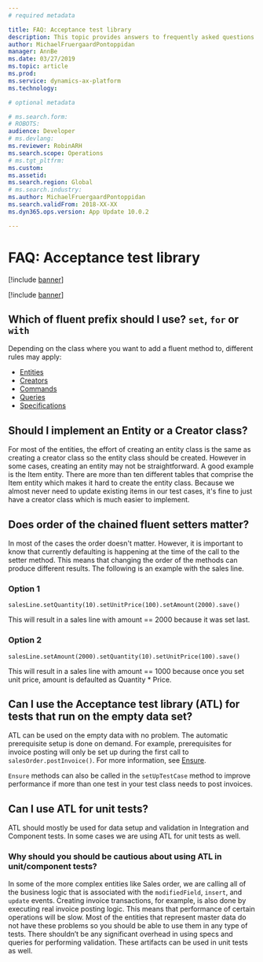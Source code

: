 ```yaml
---
# required metadata

title: FAQ: Acceptance test library 
description: This topic provides answers to frequently asked questions about the acceptance test library.
author: MichaelFruergaardPontoppidan
manager: AnnBe
ms.date: 03/27/2019
ms.topic: article
ms.prod: 
ms.service: dynamics-ax-platform
ms.technology: 

# optional metadata

# ms.search.form: 
# ROBOTS: 
audience: Developer
# ms.devlang: 
ms.reviewer: RobinARH
ms.search.scope: Operations
# ms.tgt_pltfrm: 
ms.custom: 
ms.assetid: 
ms.search.region: Global
# ms.search.industry: 
ms.author: MichaelFruergaardPontoppidan
ms.search.validFrom: 2018-XX-XX
ms.dyn365.ops.version: App Update 10.0.2

---
```


# FAQ: Acceptance test library

[!include [banner](../includes/banner.md)]

[!include [banner](../includes/preview-banner.md)]

## Which of fluent prefix should I use? `set`, `for` or `with`

Depending on the class where you want to add a fluent method to, different rules may apply:

- [Entities](Concepts_Entities.md)
- [Creators](Concepts_Creators.md)
- [Commands](Concepts_Commands.md)
- [Queries](Concepts_Queries.md)
- [Specifications](Concepts_Specifications.md)

## Should I implement an Entity or a Creator class?
For most of the entities, the effort of creating an entity class is the same as creating a creator class so the entity class should be created. However in some cases, creating an entity may not be straightforward. A good example is the Item entity. There are more than ten different tables that comprise the Item entity which makes it hard to create the entity class. Because we almost never need to update existing items in our test cases, it's fine to just have a creator class which is much easier to implement.

## Does order of the chained fluent setters matter?
In most of the cases the order doesn't matter. However, it is important to know that currently defaulting is happening at the time of the call to the setter method. This means that changing the order of the methods can produce different results. The following is an example with the sales line. 

### Option 1
```
salesLine.setQuantity(10).setUnitPrice(100).setAmount(2000).save()
```
This will result in a sales line with amount == 2000 because it was set last.
	
### Option 2
```
salesLine.setAmount(2000).setQuantity(10).setUnitPrice(100).save()
```
This will result in a sales line with amount == 1000 because once you set unit price, amount is defaulted as Quantity * Price.

## Can I use the Acceptance test library (ATL) for tests that run on the empty data set?
ATL can be used on the empty data with no problem. The automatic prerequisite setup is done on demand. For example, prerequisites for invoice posting will only be set up during the first call to `salesOrder.postInvoice()`. For more information, see [Ensure](Concepts_TestDataMethods.md#EnsureMethods).

`Ensure` methods can also be called in the `setUpTestCase` method to improve performance if more than one test in your test class needs to post invoices.

## Can I use ATL for unit tests?
ATL should mostly be used for data setup and validation in Integration and Component tests. In some cases we are using ATL for unit tests as well.

### Why should you should be cautious about using ATL in unit/component tests? 
In some of the more complex entities like Sales order, we are calling all of the business logic that is associated with the `modifiedField`, `insert`, and `update` events. Creating invoice transactions, for example, is also done by executing real invoice posting logic. 
This means that performance of certain operations will be slow. 
Most of the entities that represent master data do not have these problems so you should be able to use them in any type of tests. 
There shouldn’t be any significant overhead in using specs and queries for performing validation. These artifacts can be used in unit tests as well.
